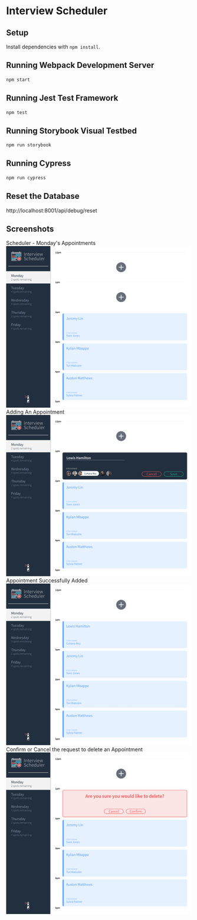 # Interview Scheduler

## Setup 

Install dependencies with `npm install`.

## Running Webpack Development Server

```sh
npm start
```

## Running Jest Test Framework

```sh
npm test
```

## Running Storybook Visual Testbed

```sh
npm run storybook
```
## Running Cypress

```sh
npm run cypress
```
## Reset the  Database
http://localhost:8001/api/debug/reset

## Screenshots
Scheduler - Monday's Appointments
!["Screenshot showing Monday's Appointments"](/public/images/Home-Page.png)
Adding An Appointment
!["Screenshot showing Adding an Appointment"](/public/images/adding-an-appointment.png)
Appointment Successfully Added
!["Screenshot showing the appointment added"](/public/images/appointment-added.png)
Confirm or Cancel the request to delete an Appointment
!["Screenshot requesting confirm or cancel the request to delete an Appointment"](/public/images/delete-confirmation.png)
